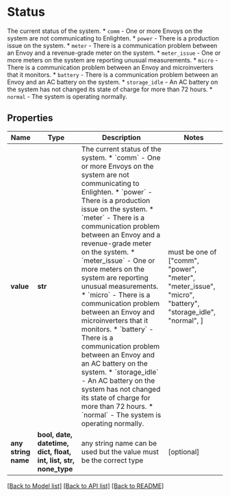 # Status

The current status of the system. * `comm` - One or more Envoys on the system are not communicating to Enlighten. * `power` - There is a production issue on the system. * `meter` - There is a communication problem between an Envoy and a revenue-grade meter on the system. * `meter_issue` - One or more meters on the system are reporting unusual measurements. * `micro` - There is a communication problem between an Envoy and microinverters that it monitors. * `battery` - There is a communication problem between an Envoy and an AC battery on the system. * `storage_idle` - An AC battery on the system has not changed its state of charge for more than 72 hours. * `normal` - The system is operating normally.

## Properties
Name | Type | Description | Notes
------------ | ------------- | ------------- | -------------
**value** | **str** | The current status of the system. * &#x60;comm&#x60; - One or more Envoys on the system are not communicating to Enlighten. * &#x60;power&#x60; - There is a production issue on the system. * &#x60;meter&#x60; - There is a communication problem between an Envoy and a revenue-grade meter on the system. * &#x60;meter_issue&#x60; - One or more meters on the system are reporting unusual measurements. * &#x60;micro&#x60; - There is a communication problem between an Envoy and microinverters that it monitors. * &#x60;battery&#x60; - There is a communication problem between an Envoy and an AC battery on the system. * &#x60;storage_idle&#x60; - An AC battery on the system has not changed its state of charge for more than 72 hours. * &#x60;normal&#x60; - The system is operating normally. |  must be one of ["comm", "power", "meter", "meter_issue", "micro", "battery", "storage_idle", "normal", ]
**any string name** | **bool, date, datetime, dict, float, int, list, str, none_type** | any string name can be used but the value must be the correct type | [optional]

[[Back to Model list]](../README.md#documentation-for-models) [[Back to API list]](../README.md#documentation-for-api-endpoints) [[Back to README]](../README.md)


